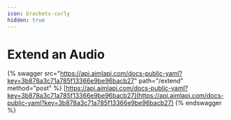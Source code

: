 ```yaml
---
icon: brackets-curly
hidden: true
---
```


# Extend an Audio

{% swagger src="https://api.aimlapi.com/docs-public-yaml?key=3b878a3c71a785f13366e9be96bacb27" path="/extend" method="post" %}
[https://api.aimlapi.com/docs-public-yaml?key=3b878a3c71a785f13366e9be96bacb27](https://api.aimlapi.com/docs-public-yaml?key=3b878a3c71a785f13366e9be96bacb27)
{% endswagger %}

